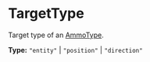 # TargetType

Target type of an [AmmoType](runtime:AmmoType).

**Type:** `"entity"` | `"position"` | `"direction"`

